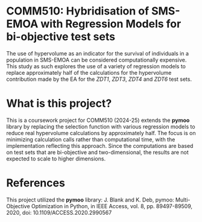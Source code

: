 # COMM510:  Hybridisation of SMS-EMOA with Regression Models for bi-objective test sets

The use of hypervolume as an indicator for the survival of individuals in a population in SMS-EMOA can be considered computationally expensive. This study as such explores the use of a variety of regression models to replace approximately half of the calculations for the hypervolume contribution made by the EA for the *ZDT1*, *ZDT3*, *ZDT4* and *ZDT6* test sets.

# What is this project? 

This is a coursework project for COMM510 (2024-25) extends the **pymoo** library by replacing the selection function with various regression models to reduce real hypervolume calculations by approximately half. The focus is on minimizing calculation calls rather than computational time, with the implementation reflecting this approach. Since the computations are based on test sets that are bi-objective and two-dimensional, the results are not expected to scale to higher dimensions.

# References 

This project utilized the **pymoo** library:
J. Blank and K. Deb, pymoo: Multi-Objective Optimization in Python, in IEEE Access, vol. 8, pp. 89497-89509, 2020, doi: 10.1109/ACCESS.2020.2990567


